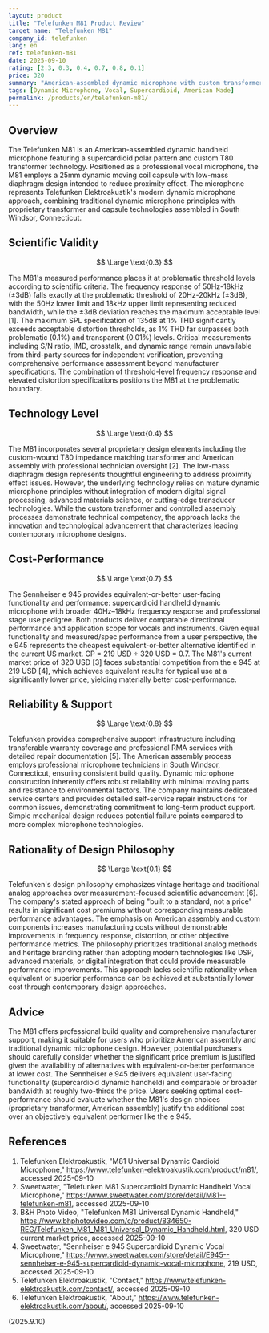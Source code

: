 ```yaml
---
layout: product
title: "Telefunken M81 Product Review"
target_name: "Telefunken M81"
company_id: telefunken
lang: en
ref: telefunken-m81
date: 2025-09-10
rating: [2.3, 0.3, 0.4, 0.7, 0.8, 0.1]
price: 320
summary: "American-assembled dynamic microphone with custom transformer technology offering flat response, but significant cost-performance disadvantages compared to equivalent alternatives"
tags: [Dynamic Microphone, Vocal, Supercardioid, American Made]
permalink: /products/en/telefunken-m81/
---
```


## Overview

The Telefunken M81 is an American-assembled dynamic handheld microphone featuring a supercardioid polar pattern and custom T80 transformer technology. Positioned as a professional vocal microphone, the M81 employs a 25mm dynamic moving coil capsule with low-mass diaphragm design intended to reduce proximity effect. The microphone represents Telefunken Elektroakustik's modern dynamic microphone approach, combining traditional dynamic microphone principles with proprietary transformer and capsule technologies assembled in South Windsor, Connecticut.

## Scientific Validity

$$ \Large \text{0.3} $$

The M81's measured performance places it at problematic threshold levels according to scientific criteria. The frequency response of 50Hz-18kHz (±3dB) falls exactly at the problematic threshold of 20Hz-20kHz (±3dB), with the 50Hz lower limit and 18kHz upper limit representing reduced bandwidth, while the ±3dB deviation reaches the maximum acceptable level [1]. The maximum SPL specification of 135dB at 1% THD significantly exceeds acceptable distortion thresholds, as 1% THD far surpasses both problematic (0.1%) and transparent (0.01%) levels. Critical measurements including S/N ratio, IMD, crosstalk, and dynamic range remain unavailable from third-party sources for independent verification, preventing comprehensive performance assessment beyond manufacturer specifications. The combination of threshold-level frequency response and elevated distortion specifications positions the M81 at the problematic boundary.

## Technology Level

$$ \Large \text{0.4} $$

The M81 incorporates several proprietary design elements including the custom-wound T80 impedance matching transformer and American assembly with professional technician oversight [2]. The low-mass diaphragm design represents thoughtful engineering to address proximity effect issues. However, the underlying technology relies on mature dynamic microphone principles without integration of modern digital signal processing, advanced materials science, or cutting-edge transducer technologies. While the custom transformer and controlled assembly processes demonstrate technical competency, the approach lacks the innovation and technological advancement that characterizes leading contemporary microphone designs.

## Cost-Performance

$$ \Large \text{0.7} $$

The Sennheiser e 945 provides equivalent-or-better user-facing functionality and performance: supercardioid handheld dynamic microphone with broader 40Hz–18kHz frequency response and professional stage use pedigree. Both products deliver comparable directional performance and application scope for vocals and instruments. Given equal functionality and measured/spec performance from a user perspective, the e 945 represents the cheapest equivalent-or-better alternative identified in the current US market. CP = 219 USD ÷ 320 USD = 0.7. The M81's current market price of 320 USD [3] faces substantial competition from the e 945 at 219 USD [4], which achieves equivalent results for typical use at a significantly lower price, yielding materially better cost-performance.

## Reliability & Support

$$ \Large \text{0.8} $$

Telefunken provides comprehensive support infrastructure including transferable warranty coverage and professional RMA services with detailed repair documentation [5]. The American assembly process employs professional microphone technicians in South Windsor, Connecticut, ensuring consistent build quality. Dynamic microphone construction inherently offers robust reliability with minimal moving parts and resistance to environmental factors. The company maintains dedicated service centers and provides detailed self-service repair instructions for common issues, demonstrating commitment to long-term product support. Simple mechanical design reduces potential failure points compared to more complex microphone technologies.

## Rationality of Design Philosophy

$$ \Large \text{0.1} $$

Telefunken's design philosophy emphasizes vintage heritage and traditional analog approaches over measurement-focused scientific advancement [6]. The company's stated approach of being "built to a standard, not a price" results in significant cost premiums without corresponding measurable performance advantages. The emphasis on American assembly and custom components increases manufacturing costs without demonstrable improvements in frequency response, distortion, or other objective performance metrics. The philosophy prioritizes traditional analog methods and heritage branding rather than adopting modern technologies like DSP, advanced materials, or digital integration that could provide measurable performance improvements. This approach lacks scientific rationality when equivalent or superior performance can be achieved at substantially lower cost through contemporary design approaches.

## Advice

The M81 offers professional build quality and comprehensive manufacturer support, making it suitable for users who prioritize American assembly and traditional dynamic microphone design. However, potential purchasers should carefully consider whether the significant price premium is justified given the availability of alternatives with equivalent-or-better performance at lower cost. The Sennheiser e 945 delivers equivalent user-facing functionality (supercardioid dynamic handheld) and comparable or broader bandwidth at roughly two-thirds the price. Users seeking optimal cost-performance should evaluate whether the M81's design choices (proprietary transformer, American assembly) justify the additional cost over an objectively equivalent performer like the e 945.

## References

1. Telefunken Elektroakustik, "M81 Universal Dynamic Cardioid Microphone," https://www.telefunken-elektroakustik.com/product/m81/, accessed 2025-09-10
2. Sweetwater, "Telefunken M81 Supercardioid Dynamic Handheld Vocal Microphone," https://www.sweetwater.com/store/detail/M81--telefunken-m81, accessed 2025-09-10  
3. B&H Photo Video, "Telefunken M81 Universal Dynamic Handheld," https://www.bhphotovideo.com/c/product/834650-REG/Telefunken_M81_M81_Universal_Dynamic_Handheld.html, 320 USD current market price, accessed 2025-09-10
4. Sweetwater, "Sennheiser e 945 Supercardioid Dynamic Vocal Microphone," https://www.sweetwater.com/store/detail/E945--sennheiser-e-945-supercardioid-dynamic-vocal-microphone, 219 USD, accessed 2025-09-10
5. Telefunken Elektroakustik, "Contact," https://www.telefunken-elektroakustik.com/contact/, accessed 2025-09-10
6. Telefunken Elektroakustik, "About," https://www.telefunken-elektroakustik.com/about/, accessed 2025-09-10

(2025.9.10)